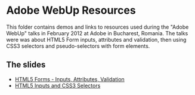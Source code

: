 Adobe WebUp Resources
=====================

This folder contains demos and links to resources used during the "Adobe WebUp" talks in February 2012 at Adobe in Bucharest, Romania.
The talks were was about HTML5 Form inputs, attributes and validation, then using CSS3 selectors and pseudo-selectors with form elements.

The slides
----------

* [HTML5 Forms - Inputs, Attributes, Validation](http://speakerdeck.com/u/razvancaliman/p/html5-forms-inputs-attributes-validation)
* [HTML5 Inputs and CSS3 Selectors](http://speakerdeck.com/u/razvancaliman/p/html5-inputs-and-css3-selectors)